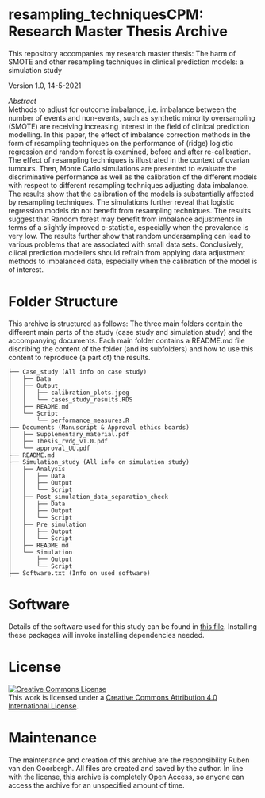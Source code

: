 # resampling_techniquesCPM: Research Master Thesis Archive

This repository accompanies my research master thesis:
The harm of SMOTE and other resampling techniques in clinical prediction models: a simulation study

Version 1.0, 14-5-2021

*Abstract* <br /> 
Methods to adjust for outcome imbalance, i.e. imbalance between the number of events and non-events, such as synthetic minority oversampling (SMOTE) are receiving increasing interest in the field of clinical prediction modelling. In this paper, the effect of imbalance correction methods in the form of resampling techniques on the performance of (ridge) logistic regression and random forest is examined, before and after re-calibration. The effect of resampling techniques is illustrated in the context of ovarian tumours. Then, Monte Carlo simulations are presented to evaluate the discriminative performance as well as the calibration of the different models with respect to different resampling techniques adjusting data imbalance. The results show that the calibration of the models is substantially affected by resampling techniques. The simulations further reveal that logistic regression models do not benefit from resampling techniques. The results suggest that Random forest may benefit from imbalance adjustments in terms of a slightly improved c-statistic, especially when the prevalence is very low. The results further show that random undersampling can lead to various problems that are associated with small data sets. Conclusively, cliical prediction modellers should refrain from applying data adjustment methods to imbalanced data, especially when the calibration of the model is of interest.

# Folder Structure
This archive is structured as follows: The three main folders contain the different main parts of the study (case study and simulation study) and the accompanying documents. Each main folder contains a README.md file discribing the content of the folder (and its subfolders) and how to use this content to reproduce (a part of) the results. 

```
├── Case_study (All info on case study)
│   ├── Data
│   ├── Output
│   │   ├── calibration_plots.jpeg
│   │   └── cases_study_results.RDS
│   ├── README.md
│   └── Script
│       └── performance_measures.R
├── Documents (Manuscript & Approval ethics boards)
│   ├── Supplementary_material.pdf
│   ├── Thesis_rvdg_v1.0.pdf
│   └── approval_UU.pdf
├── README.md
├── Simulation_study (All info on simulation study)
│   ├── Analysis
│   │   ├── Data
│   │   ├── Output
│   │   └── Script
│   ├── Post_simulation_data_separation_check
│   │   ├── Data
│   │   ├── Output
│   │   └── Script
│   ├── Pre_simulation
│   │   ├── Output
│   │   └── Script
│   ├── README.md
│   └── Simulation
│       ├── Output
│       └── Script
├── Software.txt (Info on used software)

```


# Software
Details of the software used for this study can be found in [this file](Software.txt). Installing these packages will invoke installing dependencies needed.


# License 

<a rel="license" href="http://creativecommons.org/licenses/by/4.0/"><img alt="Creative Commons License" style="border-width:0" src="https://i.creativecommons.org/l/by/4.0/88x31.png" /></a><br />This work is licensed under a <a rel="license" href="http://creativecommons.org/licenses/by/4.0/">Creative Commons Attribution 4.0 International License</a>.



# Maintenance
The maintenance and creation of this archive are the responsibility Ruben van den Goorbergh. All files are created and saved by the author. In line with the license, this archive is completely Open Access, so anyone can access the archive for an unspecified amount of time.

